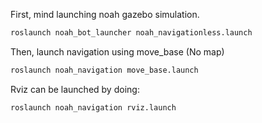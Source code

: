 
First, mind launching noah gazebo simulation.

```sh
roslaunch noah_bot_launcher noah_navigationless.launch
```

Then, launch navigation using move_base (No map)
```sh
roslaunch noah_navigation move_base.launch
```

Rviz can be launched by doing:
```sh
roslaunch noah_navigation rviz.launch
```
